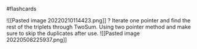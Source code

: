 #flashcards 

![[Pasted image 20220210114423.png]]
?
Iterate one pointer and find the rest of the triplets through TwoSum. Using two pointer method and make sure to skip the duplicates after use.
![[Pasted image 20220508225937.png]]